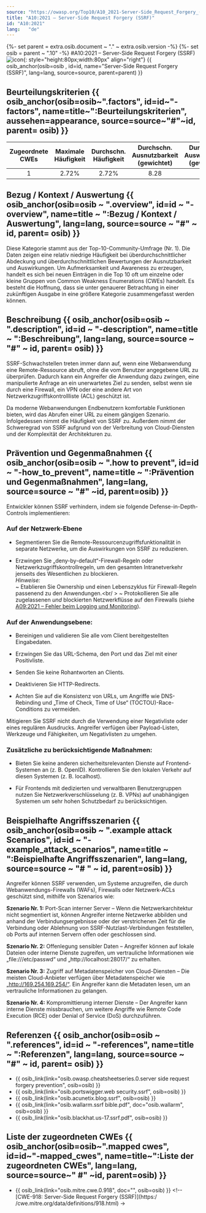 ```yaml
---
source: "https://owasp.org/Top10/A10_2021-Server-Side_Request_Forgery_(SSRF)/"
title: "A10:2021 – Server-Side Request Forgery (SSRF)"
id: "A10:2021"
lang:	"de"
---
```

{%- set parent = extra.osib.document ~ "." ~ extra.osib.version -%}
{%- set osib = parent ~ ".10" -%}
#A10:2021 – Server-Side Request Forgery (SSRF) ![icon](assets/TOP_10_Icons_Final_SSRF.png){: style="height:80px;width:80px" align="right"} {{ osib_anchor(osib=osib , id=id, name="Server-Side Request Forgery (SSRF)", lang=lang, source=source, parent=parent) }}


## Beurteilungskriterien {{ osib_anchor(osib=osib~".factors", id=id~"-factors", name=title~":Beurteilungskriterien", aussehen=appearance, source=source~"#"~id, parent= osib) }}

| Zugeordnete CWEs | Maximale Häufigkeit | Durchschn. Häufigkeit | Durchschn. Ausnutzbarkeit (gewichtet) | Durchschn. Auswirkungen (gewichtet) | Maximale Abdeckung | Durchschnittliche Abdeckung | Gesamtanzahl | CVEs insgesamt |
|:-------------:|:--------------------:|:--------------------:|:--------------:|:--------------:|:----------------------:|:---------------------:|:-------------------:|:------------:|
| 1           | 2.72%              | 2.72%              | 8.28                 | 6.72                | 67.72%       | 67.72%       | 9,503             | 385        |

## Bezug / Kontext / Auswertung {{ osib_anchor(osib=osib ~ ".overview", id=id ~ "-overview", name=title ~ ":Bezug / Kontext / Auswertung", lang=lang, source=source ~ "#" ~ id, parent= osib) }}

Diese Kategorie stammt aus der Top-10-Community-Umfrage (Nr. 1). Die Daten zeigen eine relativ niedrige Häufigkeit bei überdurchschnittlicher Abdeckung und überdurchschnittlichen Bewertungen der Ausnutzbarkeit und Auswirkungen.
Um Aufmerksamkeit und Awareness zu erzeugen,
handelt es sich bei neuen Einträgen in die Top 10 oft um einzelne oder kleine Gruppen von Common Weakness Enumerations (CWEs) handelt.
Es besteht die Hoffnung, dass sie unter genauerer Betrachtung in einer zukünftigen Ausgabe in eine größere Kategorie zusammengefasst werden können.

## Beschreibung {{ osib_anchor(osib=osib ~ ".description", id=id ~ "-description", name=title ~ ":Beschreibung", lang=lang, source=source ~ "#" ~ id, parent= osib) }}

SSRF-Schwachstellen treten immer dann auf, wenn eine Webanwendung eine Remote-Ressource abruft, ohne die vom Benutzer angegebene URL zu überprüfen. Dadurch kann ein Angreifer die Anwendung dazu zwingen, eine manipulierte Anfrage an ein unerwartetes Ziel zu senden, selbst wenn sie durch eine Firewall, ein VPN oder eine andere Art von Netzwerkzugriffskontrollliste (ACL) geschützt ist.

Da moderne Webanwendungen Endbenutzern komfortable Funktionen bieten, wird das Abrufen einer URL zu einem gängigen Szenario. 
Infolgedessen nimmt die Häufigkeit von SSRF zu. 
Außerdem nimmt der Schweregrad von SSRF aufgrund von der Verbreitung von Cloud-Diensten und der Komplexität der Architekturen zu.

## Prävention und Gegenmaßnahmen {{ osib_anchor(osib=osib ~ ".how to prevent", id=id ~ "-how_to_prevent", name=title ~ ":Prävention und Gegenmaßnahmen", lang=lang, source=source ~ "#" ~id, parent=osib) }}

Entwickler können SSRF verhindern, indem sie folgende Defense-in-Depth-Controls implementieren:

### **Auf der Netzwerk-Ebene**

- Segmentieren Sie die Remote-Ressourcenzugriffsfunktionalität in separate Netzwerke, um die Auswirkungen von SSRF zu reduzieren.

- Erzwingen Sie „deny-by-default“-Firewall-Regeln oder Netzwerkzugriffskontrollregeln, um den gesamten Intranetverkehr jenseits des Wesentlichen zu blockieren.
<br/> *Hinweise:*<br> 
~ Etablieren Sie Ownership und einen Lebenszyklus für Firewall-Regeln passenend zu den Anwendungen.<br/ > 
~ Protokollieren Sie alle zugelassenen *und* blockierten Netzwerkflüsse auf den Firewalls 
(siehe [A09:2021 – Fehler beim Logging und Monitoring](A09_2021-Security_Logging_and_Monitoring_Failures.de.md)).

### **Auf der Anwendungsebene:**

- Bereinigen und validieren Sie alle vom Client bereitgestellten Eingabedaten.

- Erzwingen Sie das URL-Schema, den Port und das Ziel mit einer Positivliste.

- Senden Sie keine Rohantworten an Clients.

- Deaktivieren Sie HTTP-Redirects.

- Achten Sie auf die Konsistenz von URLs, um Angriffe wie DNS-Rebinding und „Time of Check, Time of Use“ (TOCTOU)-Race-Conditions zu vermeiden.

Mitigieren Sie SSRF nicht durch die Verwendung einer Negativliste oder eines regulären Ausdrucks. Angreifer verfügen über Payload-Listen, Werkzeuge und Fähigkeiten, um Negativlisten zu umgehen.

### **Zusätzliche zu berücksichtigende Maßnahmen:**

- Bieten Sie keine anderen sicherheitsrelevanten Dienste auf Frontend-Systemen an (z. B. OpenID). 
Kontrollieren Sie den lokalen Verkehr auf diesen Systemen (z. B. localhost).

- Für Frontends mit dedizierten und verwaltbaren Benutzergruppen nutzen Sie Netzwerkverschlüsselung (z. B. VPNs) auf unabhängigen Systemen um sehr hohen Schutzbedarf zu berücksichtigen.

## Beispielhafte Angriffsszenarien {{ osib_anchor(osib=osib ~ ".example attack Scenarios", id=id ~ "-example_attack_scenarios", name=title ~ ":Beispielhafte Angriffsszenarien", lang=lang, source=source ~ "# " ~ id, parent=osib) }}

Angreifer können SSRF verwenden, um Systeme anzugreifen, die durch Webanwendungs-Firewalls (WAFs), Firewalls oder Netzwerk-ACLs geschützt sind, mithilfe von Szenarios wie:

**Szenario Nr. 1:** Port-Scan interner Server – Wenn die Netzwerkarchitektur nicht segmentiert ist, können Angreifer interne Netzwerke abbilden und anhand der Verbindungsergebnisse oder der verstrichenen Zeit für die Verbindung oder Ablehnung von SSRF-Nutzlast-Verbindungen feststellen, ob Ports auf internen Servern offen oder geschlossen sind.

**Szenario Nr. 2:** Offenlegung sensibler Daten – Angreifer können auf lokale Dateien oder interne Dienste zugreifen, um vertrauliche Informationen wie „file:///etc/passwd“ und „http://localhost:28017/“ zu erhalten.

**Szenario Nr. 3:** Zugriff auf Metadatenspeicher von Cloud-Diensten – Die meisten Cloud-Anbieter verfügen über Metadatenspeicher wie „http://169.254.169.254/“. Ein Angreifer kann die Metadaten lesen, um an vertrauliche Informationen zu gelangen.

**Szenario Nr. 4:** Kompromittierung interner Dienste – Der Angreifer kann interne Dienste missbrauchen, um weitere Angriffe wie Remote Code Execution (RCE) oder Denial of Service (DoS) durchzuführen.

## Referenzen {{ osib_anchor(osib=osib ~ ".references", id=id ~ "-references", name=title ~ ":Referenzen", lang=lang, source=source ~ "#" ~ id, parent= osib) }}
-   {{ osib_link(link="osib.owasp.cheatsheetseries.0.server side request forgery prevention", osib=osib) }} <!--- [OWASP - Server-Side Request Forgery Preven
tion Cheat Sheet](https://cheatsheetseries.owasp.org/cheatsheets/Server_Side_Request_Forgery_Prevention_Cheat_Sheet.html) --->
-   {{ osib_link(link="osib.portswigger.web security.ssrf", osib=osib) }} <!--- [PortSwigger - Server-side request forgery (SSRF)](https://portswigger.net/we
b-security/ssrf) --->
-   {{ osib_link(link="osib.acunetix.blog.ssrf", osib=osib) }} <!--- [Acunetix - What is Server-Side Request Forgery (SSRF)?](https://www.acunetix.com/blog/a
rticles/server-side-request-forgery-vulnerability/)  --->
-   {{ osib_link(link="osib.wallarm.ssrf bible.pdf", doc="osib.wallarm", osib=osib) }} <!--- [SSRF bible](https://cheatsheetseries.owasp.org/assets/Server_Si
de_Request_Forgery_Prevention_Cheat_Sheet_SSRF_Bible.pdf) --->
-   {{ osib_link(link="osib.blackhat.us-17.ssrf.pdf", osib=osib) }} <!--- [A New Era of SSRF - Exploiting URL Parser in Trending Programming Languages!](http
s://www.blackhat.com/docs/us-17/thursday/us-17-Tsai-A-New-Era-Of-SSRF-Exploiting-URL-Parser-In-Trending-Programming-Languages.pdf) --->


## Liste der zugeordneten CWEs {{ osib_anchor(osib=osib~".mapped cwes", id=id~"-mapped_cwes", name=title~":Liste der zugeordneten CWEs", lang=lang, source=source~" #" ~id, parent=osib) }}
- {{ osib_link(link="osib.mitre.cwe.0.918", doc="", osib=osib) }} <!-- [CWE-918: Server-Side Request Forgery (SSRF)](https:/ /cwe.mitre.org/data/definitions/918.html) ->
